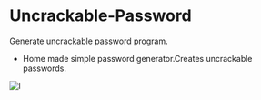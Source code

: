 # Uncrackable-Password
Generate uncrackable password program.

- Home made simple password generator.Creates uncrackable passwords.

![l](https://user-images.githubusercontent.com/106890328/206839363-ebef1051-d255-4aeb-a3aa-383c4826c9f4.png)
